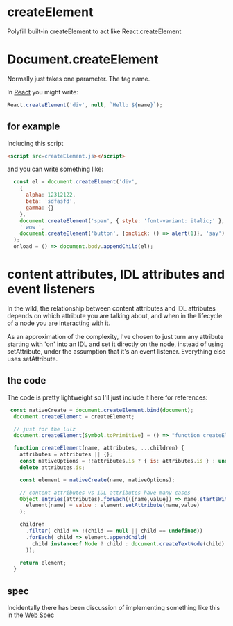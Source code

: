 # createElement

Polyfill built-in createElement to act like React.createElement

# Document.createElement

Normally just takes one parameter. The tag name. 

In [React](https://reactjs.org/docs/react-api.html#createelement) you might write:

```JavaScript
React.createElement('div', null, `Hello ${name}`);
```

## for example

Including this script 

```HTML
<script src=createElement.js></script>
```

and you can write something like:

```JavaScript
  const el = document.createElement('div', 
    {
      alpha: 12312122,
      beta: 'sdfasfd',
      gamma: {}
    },
    document.createElement('span', { style: 'font-variant: italic;' }, 'hi'),
    ' wow ',
    document.createElement('button', {onclick: () => alert(1)}, 'say')
  );
  onload = () => document.body.appendChild(el);
```
# content attributes, IDL attributes and event listeners

In the wild, the relationship between content attributes and IDL attributes depends on 
which attribute you are talking about, and when in the lifecycle of a node you are
interacting with it. 

As an approximation of the complexity, I've chosen to just turn any attribute
starting with 'on' into an IDL and set it directly on the node, instead of using setAttribute,
under the assumption that it's an event listener. Everything else uses setAttribute.

## the code

The code is pretty lightweight so I'll just include it here for references:

```JavaScript
 const nativeCreate = document.createElement.bind(document);
  document.createElement = createElement;

  // just for the lulz
  document.createElement[Symbol.toPrimitive] = () => "function createElement() { [native code] }";

  function createElement(name, attributes, ...children) {
    attributes = attributes || {};
    const nativeOptions = !!attributes.is ? { is: attributes.is } : undefined;
    delete attributes.is;

    const element = nativeCreate(name, nativeOptions);

    // content attributes vs IDL attributes have many cases
    Object.entries(attributes).forEach(([name,value]) => name.startsWith('on') ? 
      element[name] = value : element.setAttribute(name,value)
    );

    children
      .filter( child => !(child == null || child == undefined))
      .forEach( child => element.appendChild( 
        child instanceof Node ? child : document.createTextNode(child)
      ));

    return element;
  }
```

## spec

Incidentally there has been discussion of implementing something like this in the [Web Spec](https://discourse.wicg.io/t/passing-an-object-of-attributes-to-document-createelement-as-the-second-argument/809)


